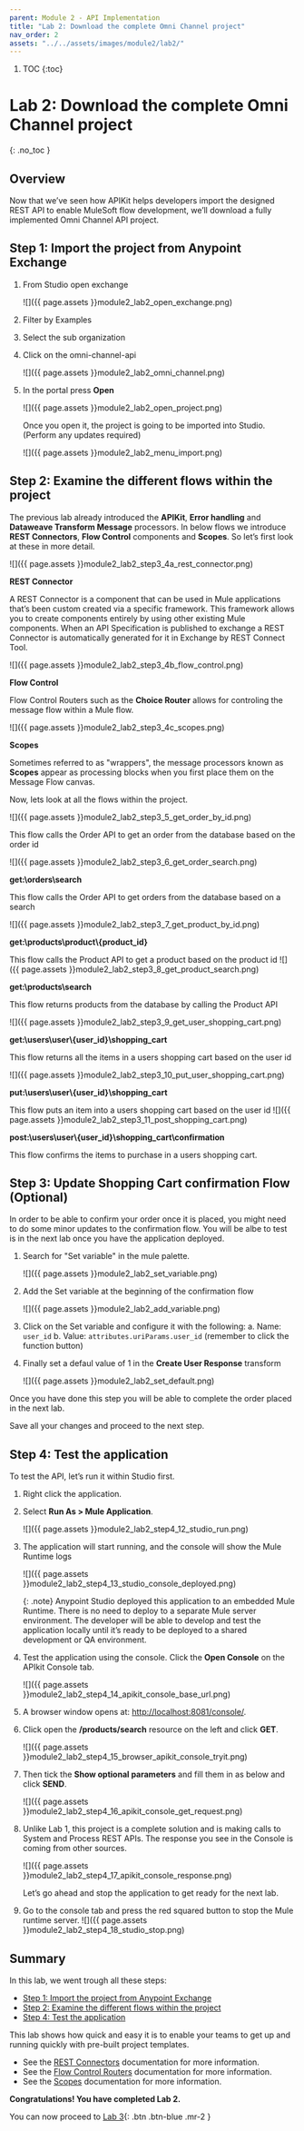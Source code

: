 ```yaml
---
parent: Module 2 - API Implementation
title: "Lab 2: Download the complete Omni Channel project"
nav_order: 2
assets: "../../assets/images/module2/lab2/"
---
```

1. TOC
{:toc}

# Lab 2: Download the complete Omni Channel project
{: .no_toc }

## Overview

Now that we’ve seen how APIKit helps developers import the designed REST API to enable MuleSoft flow development, we’ll download a fully implemented Omni Channel API project.

## Step 1: Import the project from Anypoint Exchange

1. From Studio open exchange

    ![]({{ page.assets }}module2_lab2_open_exchange.png)

2. Filter by Examples

3. Select the sub organization

4. Click on the omni-channel-api

    ![]({{ page.assets }}module2_lab2_omni_channel.png)

5. In the portal press **Open**

    ![]({{ page.assets }}module2_lab2_open_project.png)

    Once you open it, the project is going to be imported into Studio. (Perform any updates required)

    ![]({{ page.assets }}module2_lab2_menu_import.png)

## Step 2: Examine the different flows within the project

The previous lab already introduced the **APIKit**, **Error handling** and **Dataweave Transform Message** processors. In below flows we introduce **REST Connectors**, **Flow Control** components and **Scopes**. So let’s first look at these in more detail.

![]({{ page.assets }}module2_lab2_step3_4a_rest_connector.png)

**REST Connector**

A REST Connector is a component that can be used in Mule applications that’s been custom created via a specific framework. This framework allows you to create components entirely by using other existing Mule components. When an API Specification is published to exchange a REST Connector is automatically generated for it in Exchange by REST Connect Tool.

![]({{ page.assets }}module2_lab2_step3_4b_flow_control.png)

**Flow Control**

Flow Control Routers such as the **Choice Router** allows for controling the message flow within a Mule flow.

![]({{ page.assets }}module2_lab2_step3_4c_scopes.png)

**Scopes**

Sometimes referred to as "wrappers", the message processors known as **Scopes** appear as processing blocks when you first place them on the Message Flow canvas.

Now, lets look at all the flows within the project.

![]({{ page.assets }}module2_lab2_step3_5_get_order_by_id.png)

This flow calls the Order API to get an order from the database based on the order id

![]({{ page.assets }}module2_lab2_step3_6_get_order_search.png)

**get:\orders\search**

This flow calls the Order API to get orders from the database based on a search

![]({{ page.assets }}module2_lab2_step3_7_get_product_by_id.png)

**get:\products\product\\\{product_id\}**

This flow calls the Product API to get a product based on the product id
![]({{ page.assets }}module2_lab2_step3_8_get_product_search.png)

**get:\products\search**

This flow returns products from the database by calling the Product API

![]({{ page.assets }}module2_lab2_step3_9_get_user_shopping_cart.png)


**get:\users\user\\\{user_id\}\shopping_cart**

This flow returns all the items in a users shopping cart based on the user id

![]({{ page.assets }}module2_lab2_step3_10_put_user_shopping_cart.png)

**put:\users\user\\\{user_id\}\shopping_cart**

This flow puts an item into a users shopping cart based on the user id
![]({{ page.assets }}module2_lab2_step3_11_post_shopping_cart.png)

**post:\users\user\\\{user_id\}\shopping_cart\confirmation**

This flow confirms the items to purchase in a users shopping cart.

## Step 3: Update Shopping Cart confirmation Flow (Optional)

In order to be able to confirm your order once it is placed, you might need to do some minor updates to the confirmation flow. You will be albe to test is in the next lab once you have the application deployed.

1. Search for "Set variable" in the mule palette.

    ![]({{ page.assets }}module2_lab2_set_variable.png)

2. Add the Set variable at the beginning of the confirmation flow

    ![]({{ page.assets }}module2_lab2_add_variable.png)

3. Click on the Set variable and configure it with the following:
    a. Name: `user_id`
    b. Value: `attributes.uriParams.user_id` (remember to click the function button)

4. Finally set a defaul value of 1 in the **Create User Response** transform

    ![]({{ page.assets }}module2_lab2_set_default.png)

Once you have done this step you will be able to complete the order placed in the next lab.

Save all your changes and proceed to the next step.

## Step 4: Test the application

To test the API, let’s run it within Studio first.

1. Right click the application.
2. Select **Run As > Mule Application**.

    ![]({{ page.assets }}module2_lab2_step4_12_studio_run.png)

3. The application will start running, and the console will show the Mule Runtime logs

    ![]({{ page.assets }}module2_lab2_step4_13_studio_console_deployed.png)

    {: .note}
    Anypoint Studio deployed this application to an embedded Mule Runtime. There is no need to deploy to a separate Mule server environment. The developer will be able to develop and test the application locally until it’s ready to be deployed to a shared development or QA environment.

4. Test the application using the console. Click the **Open Console** on the APIkit Console tab.

    ![]({{ page.assets }}module2_lab2_step4_14_apikit_console_base_url.png)

5. A browser window opens at: [http://localhost:8081/console/](http://localhost:8081/console/).

6. Click open the **/products/search** resource on the left and click **GET**.

    ![]({{ page.assets }}module2_lab2_step4_15_browser_apikit_console_tryit.png)

7. Then tick the **Show optional parameters** and fill them in as below and click **SEND**.

    ![]({{ page.assets }}module2_lab2_step4_16_apikit_console_get_request.png)

8. Unlike Lab 1, this project is a complete solution and is making calls to System and Process REST APIs. The response you see in the Console is coming from other sources.

    ![]({{ page.assets }}module2_lab2_step4_17_apikit_console_response.png)

    Let’s go ahead and stop the application to get ready for the next lab.

9. Go to the console tab and press the red squared button to stop the Mule runtime server.
    ![]({{ page.assets }}module2_lab2_step4_18_studio_stop.png)

## Summary

In this lab, we went trough all these steps:

- [Step 1: Import the project from Anypoint Exchange](#step-1-import-the-project-from-anypoint-exchange)
- [Step 2: Examine the different flows within the project](#step-2-examine-the-different-flows-within-the-project)
- [Step 4: Test the application](#step-4-test-the-application)

This lab shows how quick and easy it is to enable your teams to get up and running quickly with pre-built project templates.

- See the [REST Connectors](https://docs.mulesoft.com/exchange/to-deploy-using-rest-connect) documentation for more information.
- See the [Flow Control Routers](https://docs.mulesoft.com/mule-runtime/latest/about-components#flow-control-routers) documentation for more information.
- See the [Scopes](https://docs.mulesoft.com/mule-runtime/latest/about-components#scopes) documentation for more information.

**Congratulations! You have completed Lab 2.**

You can now proceed to [Lab 3](./lab-3){: .btn .btn-blue  .mr-2  }